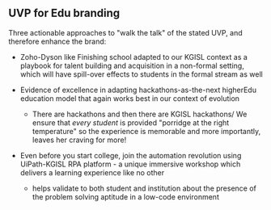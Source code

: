 <!-- title: Three pronged  -->

## UVP for Edu branding

Three actionable approaches to "walk the talk" of the stated UVP, and therefore enhance the brand:

- Zoho-Dyson like Finishing school adapted to our KGISL context as a playbook for talent building and acquisition in a non-formal setting, which will have spill-over effects to students in the formal stream as well

- Evidence of excellence in adapting hackathons-as-the-next higherEdu education model that  again works best in our context of evolution
	- There are hackathons and then there are KGISL hackathons/ We ensure that _every student_  is provided "porridge at the right temperature" so the experience is memorable and more importantly, leaves her craving for more!  

- Even before you start college, join the automation revolution using UiPath-KGISL RPA platform - a unique immersive workshop which delivers a learning experience like no other 
	- helps validate to both student and institution about the presence of the problem solving aptitude in a low-code environment


